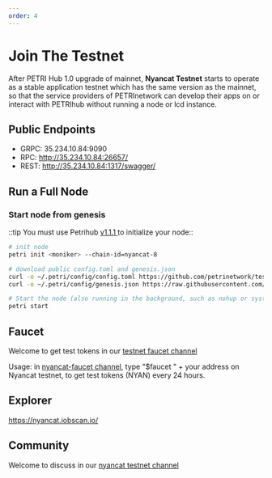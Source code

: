 ```yaml
---
order: 4
---
```


# Join The Testnet

After PETRI Hub 1.0 upgrade of mainnet, **Nyancat Testnet** starts to operate as a stable application testnet which has the same version as the mainnet, so that the service providers of PETRInetwork can develop their apps on or interact with PETRIhub without running a node or lcd instance.

## Public Endpoints

- GRPC: 35.234.10.84:9090
- RPC: http://35.234.10.84:26657/
- REST: http://35.234.10.84:1317/swagger/



## Run a Full Node

### Start node from genesis
::tip 
You must use Petrihub [v1.1.1](https://github.com/petrinetwork/petrihub/releases/tag/v1.1.1)[ ](https://github.com/petrinetwork/petrihub/releases/tag/v1.0.1) to initialize your node::

```bash
# init node
petri init <moniker> --chain-id=nyancat-8

# download public config.toml and genesis.json
curl -o ~/.petri/config/config.toml https://github.com/petrinetwork/testnets/blob/master/nyancat/config/config.toml
curl -o ~/.petri/config/genesis.json https://raw.githubusercontent.com/petrinetwork/testnets/master/nyancat/config/genesis.json

# Start the node (also running in the background, such as nohup or systemd)
petri start
```



## Faucet

Welcome to get test tokens in our [testnet faucet channel](https://discord.gg/Z6PXeTb5Mt) 

Usage: in [nyancat-faucet channel](https://discord.gg/Z6PXeTb5Mt), type "$faucet " + your address on Nyancat testnet, to get test tokens (NYAN) every 24 hours.

## Explorer

<https://nyancat.iobscan.io/>

## Community

Welcome to discuss in our [nyancat testnet channel](https://discord.gg/9cSt7MX2fn) 
